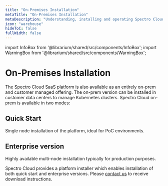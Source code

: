 ```yaml
---
title: "On-Premises Installation"
metaTitle: "On-Premises Installation"
metaDescription: "Understanding, installing and operating Spectro Cloud's Enterprise (on-premise) variant."
icon: "warehouse"
hideToC: false
fullWidth: false
---
```


import InfoBox from '@librarium/shared/src/components/InfoBox';
import WarningBox from '@librarium/shared/src/components/WarningBox';

# On-Premises Installation

The Spectro Cloud SaaS platform is also available as an entirely on-prem and customer managed offering. The on-prem version can be installed in customer data centers to manage Kubernetes clusters. Spectro Cloud on-prem is available in two modes:

## Quick Start

Single node installation of the platform, ideal for PoC environments.

## Enterprise version

Highly available multi-node installation typically for production purposes.



Spectro Cloud provides a platform installer which enables installation of both quick start and enterprise versions. Please [contact us](https://www.spectrocloud.com/contact/) to receive download instructions.
